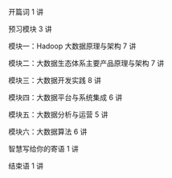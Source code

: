 开篇词  1 讲

预习模块  3 讲

模块一：Hadoop 大数据原理与架构 7 讲

模块二：大数据生态体系主要产品原理与架构 7 讲

模块三：大数据开发实践 8 讲

模块四：大数据平台与系统集成 6 讲

模块五：大数据分析与运营 5 讲

模块六：大数据算法 6 讲

智慧写给你的寄语 1 讲

结束语 1 讲